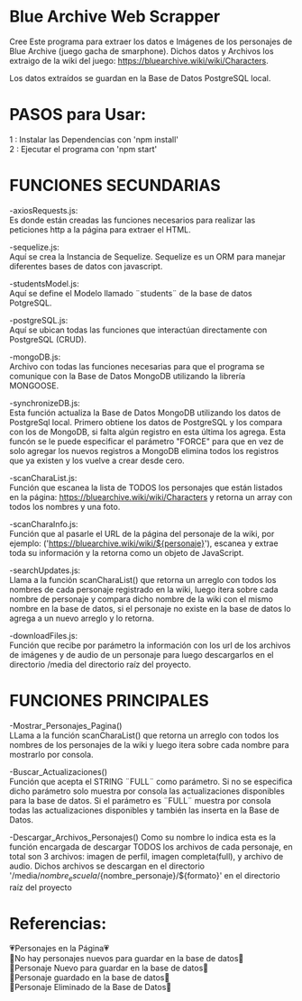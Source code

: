 # Blue Archive Web Scrapper
Cree Este programa para extraer los datos e Imágenes de los personajes de Blue Archive (juego gacha de smarphone). Dichos datos y Archivos los extraigo de la wiki del juego: https://bluearchive.wiki/wiki/Characters.
  
Los datos extraídos se guardan en la Base de Datos PostgreSQL local.  
  
# PASOS para Usar:
1 : Instalar las Dependencias con 'npm install'  
2 : Ejecutar el programa con 'npm start' 
# FUNCIONES SECUNDARIAS
-axiosRequests.js:  
Es donde están creadas las funciones necesarios para realizar las peticiones http a la página para extraer el HTML.  
   
-sequelize.js:   
Aquí se crea la Instancia de Sequelize. Sequelize es un ORM para manejar diferentes bases de datos con javascript.   
    
-studentsModel.js:   
Aquí se define el Modelo llamado ¨students¨ de la base de datos PotgreSQL.   
    
-postgreSQL.js:   
Aquí se ubican todas las funciones que interactúan directamente con PostgreSQL (CRUD).
    
-mongoDB.js:   
Archivo con todas las funciones necesarias para que el programa se comunique con la Base de Datos MongoDB utilizando la librería MONGOOSE.  
    
-synchronizeDB.js:  
Esta función actualiza la Base de Datos MongoDB utilizando los datos de PostgreSql local. Primero obtiene los datos de PostgreSQL y los compara con los de MongoDB, si falta algún registro en esta última los agrega. Esta funcón se le puede especificar el parámetro "FORCE" para que en vez de solo agregar los nuevos registros a MongoDB elimina todos los registros que ya existen y los vuelve a crear desde cero.
      
-scanCharaList.js:  
Función que escanea la lista de TODOS los personajes que están listados en la página: https://bluearchive.wiki/wiki/Characters y retorna un array con todos los nombres y una foto.
    
-scanCharaInfo.js:  
Función que al pasarle el URL de la página del personaje de la wiki, por ejemplo: ('https://bluearchive.wiki/wiki/${personaje}'), escanea y extrae toda su información y la retorna como un objeto de JavaScript.  
    
-searchUpdates.js:  
Llama a la función scanCharaList() que retorna un arreglo con todos los nombres de cada personaje registrado en la wiki, luego itera sobre cada nombre de personaje y compara dicho nombre de la wiki con el mismo nombre en la base de datos, si el personaje no existe en la base de datos lo agrega a un nuevo arreglo y lo retorna.  
    
-downloadFiles.js:   
Función que recibe por parámetro la información con los url de los archivos de imágenes y de audio de un personaje para luego descargarlos en el directorio /media del directorio raíz del proyecto.  
      
# FUNCIONES PRINCIPALES   
-Mostrar_Personajes_Pagina()  
LLama a la función scanCharaList() que retorna un arreglo con todos los nombres de los personajes de la wiki y luego itera sobre cada nombre para mostrarlo por consola.
    
-Buscar_Actualizaciones()   
Función que acepta el STRING ¨FULL¨ como parámetro. Si no se especifica dicho parámetro solo muestra por consola las actualizaciones disponibles para la base de datos. Si el parámetro es ¨FULL¨ muestra por consola todas las actualizaciones disponibles y también las inserta en la Base de Datos.   
    
-Descargar_Archivos_Personajes()
Como su nombre lo indica esta es la función encargada de descargar TODOS los archivos de cada personaje, en total son 3 archivos: imagen de perfil, imagen completa(full), y archivo de audio. Dichos archivos se descargan en el directorio '/media/${nombre_escuela}/${nombre_personaje}/${formato}' en el directorio raíz del proyecto
     
# Referencias:  
💗Personajes en la Página💗  
💜No hay personajes nuevos para guardar en la base de datos💜  
💙Personaje Nuevo para guardar en la base de datos💙  
💚Personaje guardado en la base de datos💚  
🖤Personaje Eliminado de la Base de Datos🖤  